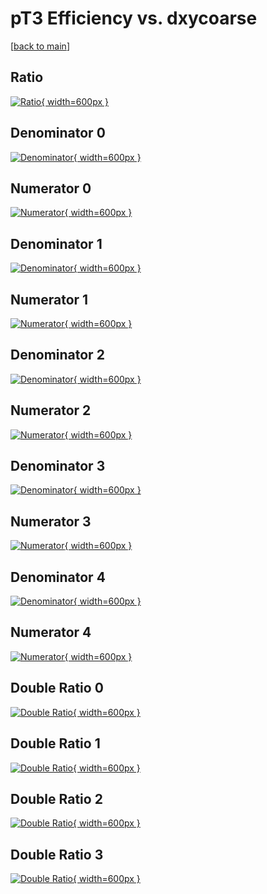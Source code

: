 # pT3 Efficiency vs. dxycoarse

[[back to main](./)]



## Ratio

[![Ratio](../mtv/var/pT3_base_321_0_eff_dxycoarse.png){ width=600px }](../mtv/var/pT3_base_321_0_eff_dxycoarse.pdf)

## Denominator 0

[![Denominator](../mtv/den/pT3_base_321_0_eff_dxycoarse_den0.png){ width=600px }](../mtv/den/pT3_base_321_0_eff_dxycoarse_den0.pdf)

## Numerator 0

[![Numerator](../mtv/num/pT3_base_321_0_eff_dxycoarse_num0.png){ width=600px }](../mtv/num/pT3_base_321_0_eff_dxycoarse_num0.pdf)

## Denominator 1

[![Denominator](../mtv/den/pT3_base_321_0_eff_dxycoarse_den1.png){ width=600px }](../mtv/den/pT3_base_321_0_eff_dxycoarse_den1.pdf)

## Numerator 1

[![Numerator](../mtv/num/pT3_base_321_0_eff_dxycoarse_num1.png){ width=600px }](../mtv/num/pT3_base_321_0_eff_dxycoarse_num1.pdf)

## Denominator 2

[![Denominator](../mtv/den/pT3_base_321_0_eff_dxycoarse_den2.png){ width=600px }](../mtv/den/pT3_base_321_0_eff_dxycoarse_den2.pdf)

## Numerator 2

[![Numerator](../mtv/num/pT3_base_321_0_eff_dxycoarse_num2.png){ width=600px }](../mtv/num/pT3_base_321_0_eff_dxycoarse_num2.pdf)

## Denominator 3

[![Denominator](../mtv/den/pT3_base_321_0_eff_dxycoarse_den3.png){ width=600px }](../mtv/den/pT3_base_321_0_eff_dxycoarse_den3.pdf)

## Numerator 3

[![Numerator](../mtv/num/pT3_base_321_0_eff_dxycoarse_num3.png){ width=600px }](../mtv/num/pT3_base_321_0_eff_dxycoarse_num3.pdf)

## Denominator 4

[![Denominator](../mtv/den/pT3_base_321_0_eff_dxycoarse_den4.png){ width=600px }](../mtv/den/pT3_base_321_0_eff_dxycoarse_den4.pdf)

## Numerator 4

[![Numerator](../mtv/num/pT3_base_321_0_eff_dxycoarse_num4.png){ width=600px }](../mtv/num/pT3_base_321_0_eff_dxycoarse_num4.pdf)

## Double Ratio 0

[![Double Ratio](../mtv/ratio/pT3_base_321_0_eff_dxycoarse_ratio0.png){ width=600px }](../mtv/ratio/pT3_base_321_0_eff_dxycoarse_ratio0.pdf)

## Double Ratio 1

[![Double Ratio](../mtv/ratio/pT3_base_321_0_eff_dxycoarse_ratio1.png){ width=600px }](../mtv/ratio/pT3_base_321_0_eff_dxycoarse_ratio1.pdf)

## Double Ratio 2

[![Double Ratio](../mtv/ratio/pT3_base_321_0_eff_dxycoarse_ratio2.png){ width=600px }](../mtv/ratio/pT3_base_321_0_eff_dxycoarse_ratio2.pdf)

## Double Ratio 3

[![Double Ratio](../mtv/ratio/pT3_base_321_0_eff_dxycoarse_ratio3.png){ width=600px }](../mtv/ratio/pT3_base_321_0_eff_dxycoarse_ratio3.pdf)

